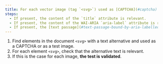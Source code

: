 ```yaml
---
title: For each vector image (tag `<svg>`) used as [CAPTCHA](#captcha) or as [test image](#image-test), having a [text alternative](#alternative-text-image), is this alternative relevant?
steps:
  - If present, the content of the `title` attribute is relevant.
  - If present, the content of the WAI-ARIA `aria-label` attribute is relevant.
  - If present, the [text passage](#text-passage-bound-by-aria-labelledby-or-aria-describedby) associated via the `aria-labelledby` WAI-ARIA attribute is relevant.
---
```


1. Find elements in the document `<svg>` with a text alternative and used as a CAPTCHA or as a test image.
2. For each element `<svg>`, check that the alternative text is relevant.
3. If this is the case for each image, **the test is validated**.
